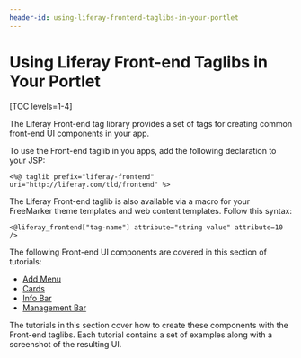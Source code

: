```yaml
---
header-id: using-liferay-frontend-taglibs-in-your-portlet
---
```


# Using Liferay Front-end Taglibs in Your Portlet

[TOC levels=1-4]

The Liferay Front-end tag library provides a set of tags for creating common
front-end UI components in your app. 

To use the Front-end taglib in you apps, add the following declaration to your 
JSP:

    <%@ taglib prefix="liferay-frontend" uri="http://liferay.com/tld/frontend" %>

The Liferay Front-end taglib is also available via a macro for your FreeMarker 
theme templates and web content templates. Follow this syntax:

    <@liferay_frontend["tag-name"] attribute="string value" attribute=10 />

The following Front-end UI components are covered in this section of tutorials:

- [Add Menu](/docs/7-1/tutorials/-/knowledge_base/t/liferay-frontend-add-menu)
- [Cards](/docs/7-1/tutorials/-/knowledge_base/t/liferay-frontend-cards)
- [Info Bar](/docs/7-1/tutorials/-/knowledge_base/t/liferay-frontend-info-bar)
- [Management Bar](/docs/7-1/tutorials/-/knowledge_base/t/liferay-frontend-management-bar)

The tutorials in this section cover how to create these components with the
Front-end taglibs. Each tutorial contains a set of examples along with
a screenshot of the resulting UI. 
